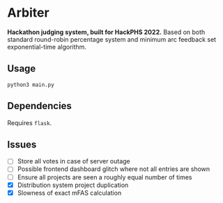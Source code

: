 # Arbiter
**Hackathon judging system, built for HackPHS 2022.** Based on both standard round-robin percentage system and minimum arc feedback set exponential-time algorithm.
## Usage
`python3 main.py`
## Dependencies
Requires `flask`.
## Issues
- [ ] Store all votes in case of server outage
- [ ] Possible frontend dashboard glitch where not all entries are shown
- [ ] Ensure all projects are seen a roughly equal number of times
- [x] Distribution system project duplication
- [x] Slowness of exact mFAS calculation
